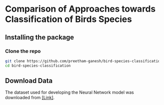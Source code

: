 # Comparison of Approaches towards Classification of Birds Species

## Installing the package

### Clone the repo

```bash
git clone https://github.com/preetham-ganesh/bird-species-classification.git
cd bird-species-classification
```

## Download Data

The dataset used for developing the Neural Network model was downloaded from [[Link]](https://www.kaggle.com/datasets/gpiosenka/100-bird-species).